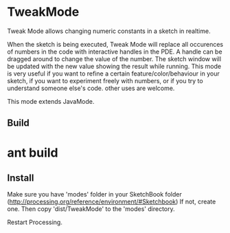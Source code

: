 TweakMode
=========

Tweak Mode allows changing numeric constants in a sketch in realtime.

When the sketch is being executed, Tweak Mode will replace all occurences of numbers in the code with interactive 
handles in the PDE. A handle can be dragged around to change the value of the number. The sketch window will be updated
with the new value showing the result while running. This mode is very useful if you want to refine a certain 
feature/color/behaviour in your sketch, if you want to experiment freely with numbers, or if you try to understand
someone else's code. other uses are welcome.

This mode extends JavaMode.

Build
-----
  # ant build
  
Install
-------
Make sure you have 'modes' folder in your SketchBook folder (http://processing.org/reference/environment/#Sketchbook)
If not, create one. Then copy 'dist/TweakMode' to the 'modes' directory.

Restart Processing.

